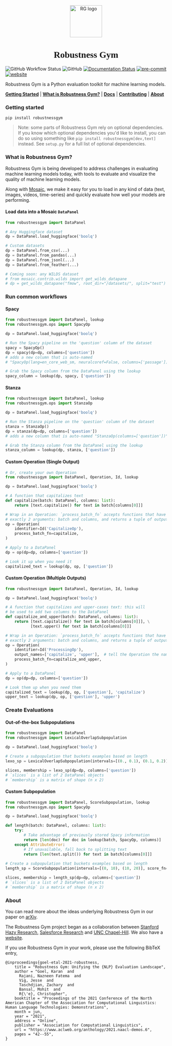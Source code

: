 <div align="center">
    <img src="docs/logo.png" height=100 alt="RG logo"/>
    <h1 style="font-family: 'IBM Plex Sans'">Robustness Gym</h1>
</div>

![GitHub Workflow Status](https://img.shields.io/github/workflow/status/robustness-gym/robustness-gym/CI)
![GitHub](https://img.shields.io/github/license/robustness-gym/robustness-gym)
[![Documentation Status](https://readthedocs.org/projects/robustnessgym/badge/?version=latest)](https://robustnessgym.readthedocs.io/en/latest/?badge=latest)
[![pre-commit](https://img.shields.io/badge/pre--commit-enabled-brightgreen?logo=pre-commit&logoColor=white)](https://github.com/pre-commit/pre-commit)
[![website](https://img.shields.io/badge/website-live-brightgreen)](https://robustnessgym.com)

[comment]: <> ([![codecov]&#40;https://codecov.io/gh/robustness-gym/robustness-gym/branch/main/graph/badge.svg?token=MOLQYUSYQU&#41;]&#40;https://codecov.io/gh/robustness-gym/robustness-gym&#41;)

Robustness Gym is a Python evaluation toolkit for machine learning models. 

[**Getting Started**](#getting-started)
| [**What is Robustness Gym?**](#what-is-robustness-gym)
| [**Docs**](https://robustnessgym.readthedocs.io/en/latest/index.html)
| [**Contributing**](CONTRIBUTING.md)
| [**About**](#about)


### Getting started
```
pip install robustnessgym
```
> Note: some parts of Robustness Gym rely on optional dependencies. 
> If you know which optional dependencies you'd like to install, 
> you can do so using something like `pip install robustnessgym[dev,text]` instead. 
> See `setup.py` for a full list of optional dependencies.

### What is Robustness Gym?
Robustness Gym is being developed to address challenges in evaluating machine 
learning models today, with tools to evaluate and visualize the quality of machine 
learning models. 

Along with [Mosaic](https://github.com/robustness-gym/mosaic), 
we make it easy for you to load in any kind of data 
(text, images, videos, time-series) and quickly evaluate how well your models are 
performing.

#### Load data into a Mosaic `DataPanel`
```python
from robustnessgym import DataPanel

# Any Huggingface dataset
dp = DataPanel.load_huggingface('boolq')

# Custom datasets
dp = DataPanel.from_csv(...)
dp = DataPanel.from_pandas(...)
dp = DataPanel.from_jsonl(...)
dp = DataPanel.from_feather(...)

# Coming soon: any WILDS dataset
# from mosaic.contrib.wilds import get_wilds_datapane
# dp = get_wilds_datapane("fmow", root_dir="/datasets/", split="test")
```

### Run common workflows

#### Spacy
```python
from robustnessgym import DataPanel, lookup
from robustnessgym.ops import SpacyOp

dp = DataPanel.load_huggingface('boolq')

# Run the Spacy pipeline on the 'question' column of the dataset
spacy = SpacyOp()
dp = spacy(dp=dp, columns=['question'])
# adds a new column that is auto-named
# "SpacyOp(lang=en_core_web_sm, neuralcoref=False, columns=['passage'])"

# Grab the Spacy column from the DataPanel using the lookup
spacy_column = lookup(dp, spacy, ['question'])
```

#### Stanza
```python
from robustnessgym import DataPanel, lookup
from robustnessgym.ops import StanzaOp

dp = DataPanel.load_huggingface('boolq')

# Run the Stanza pipeline on the 'question' column of the dataset
stanza = StanzaOp()
dp = stanza(dp=dp, columns=['question'])
# adds a new column that is auto-named "StanzaOp(columns=['question'])"

# Grab the Stanza column from the DataPanel using the lookup
stanza_column = lookup(dp, stanza, ['question'])
```

#### Custom Operation (Single Output)
```python
# Or, create your own Operation
from robustnessgym import DataPanel, Operation, Id, lookup

dp = DataPanel.load_huggingface('boolq')

# A function that capitalizes text
def capitalize(batch: DataPanel, columns: list):
    return [text.capitalize() for text in batch[columns[0]]]

# Wrap in an Operation: `process_batch_fn` accepts functions that have
# exactly 2 arguments: batch and columns, and returns a tuple of outputs
op = Operation(
    identifier=Id('CapitalizeOp'),
    process_batch_fn=capitalize,
)

# Apply to a DataPanel
dp = op(dp=dp, columns=['question'])

# Look it up when you need it
capitalized_text = lookup(dp, op, ['question'])
```

#### Custom Operation (Multiple Outputs)
```python
from robustnessgym import DataPanel, Operation, Id, lookup

dp = DataPanel.load_huggingface('boolq')

# A function that capitalizes and upper-cases text: this will
# be used to add two columns to the DataPanel
def capitalize_and_upper(batch: DataPanel, columns: list):
    return [text.capitalize() for text in batch[columns[0]]], \
           [text.upper() for text in batch[columns[0]]]

# Wrap in an Operation: `process_batch_fn` accepts functions that have
# exactly 2 arguments: batch and columns, and returns a tuple of outputs
op = Operation(
    identifier=Id('ProcessingOp'),
    output_names=['capitalize', 'upper'],  # tell the Operation the name of the two outputs
    process_batch_fn=capitalize_and_upper,
)

# Apply to a DataPanel
dp = op(dp=dp, columns=['question'])

# Look them up when you need them
capitalized_text = lookup(dp, op, ['question'], 'capitalize')
upper_text = lookup(dp, op, ['question'], 'upper')
```


### Create Evaluations


#### Out-of-the-box Subpopulations
```python
from robustnessgym import DataPanel
from robustnessgym import LexicalOverlapSubpopulation

dp = DataPanel.load_huggingface('boolq')

# Create a subpopulation that buckets examples based on length
lexo_sp = LexicalOverlapSubpopulation(intervals=[(0., 0.1), (0.1, 0.2)])

slices, membership = lexo_sp(dp=dp, columns=['question'])
# `slices` is a list of 2 DataPanel objects
# `membership` is a matrix of shape (n x 2)
```

#### Custom Subpopulation
```python
from robustnessgym import DataPanel, ScoreSubpopulation, lookup
from robustnessgym.ops import SpacyOp

dp = DataPanel.load_huggingface('boolq')

def length(batch: DataPanel, columns: list):
    try:
        # Take advantage of previously stored Spacy information
        return [len(doc) for doc in lookup(batch, SpacyOp, columns)] 
    except AttributeError:
        # If unavailable, fall back to splitting text
        return [len(text.split()) for text in batch[columns[0]]]
    
# Create a subpopulation that buckets examples based on length
length_sp = ScoreSubpopulation(intervals=[(0, 10), (10, 20)], score_fn=length)

slices, membership = length_sp(dp=dp, columns=['question'])
# `slices` is a list of 2 DataPanel objects
# `membership` is a matrix of shape (n x 2)
```


### About
 You can read more about the ideas underlying Robustness Gym in our 
paper on [arXiv](https://arxiv.org/pdf/2101.04840.pdf).

The Robustness Gym project began as a collaboration between [Stanford Hazy
 Research](https://hazyresearch.stanford.edu), [Salesforce Research](https://einstein.ai
 ) and [UNC Chapel-Hill](http://murgelab.cs.unc.edu/). We also have a
   [website](https://robustnessgym.com).

If you use Robustness Gym in your work, please use the following BibTeX entry,
```
@inproceedings{goel-etal-2021-robustness,
    title = "Robustness Gym: Unifying the {NLP} Evaluation Landscape",
    author = "Goel, Karan  and
      Rajani, Nazneen Fatema  and
      Vig, Jesse  and
      Taschdjian, Zachary  and
      Bansal, Mohit  and
      R{\'e}, Christopher",
    booktitle = "Proceedings of the 2021 Conference of the North American Chapter of the Association for Computational Linguistics: Human Language Technologies: Demonstrations",
    month = jun,
    year = "2021",
    address = "Online",
    publisher = "Association for Computational Linguistics",
    url = "https://www.aclweb.org/anthology/2021.naacl-demos.6",
    pages = "42--55",
}
```
